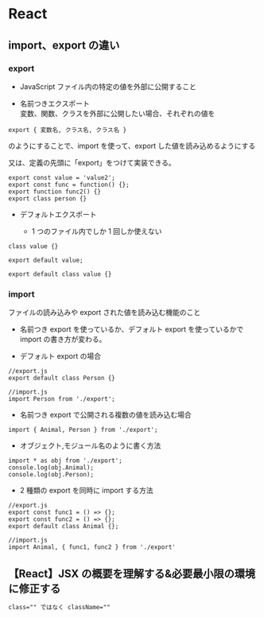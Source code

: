# React

## import、export の違い

### export

- JavaScript ファイル内の特定の値を外部に公開すること

- 名前つきエクスポート<br />
  変数、関数、クラスを外部に公開したい場合、それぞれの値を

```JS
export { 変数名, クラス名, クラス名 }
```

のようにすることで、import を使って、export した値を読み込めるようにする

又は、定義の先頭に「export」をつけて実装できる。

```JS
export const value = 'value2';
export const func = function() {};
export function func2() {}
export class person {}
```

- デフォルトエクスポート

  - 1 つのファイル内でしか 1 回しか使えない

```JS
class value {}

export default value;
```

```JS
export default class value {}
```

### import

ファイルの読み込みや export された値を読み込む機能のこと

- 名前つき export を使っているか、デフォルト export を使っているかで<br />
  import の書き方が変わる。

- デフォルト export の場合

```JS
//export.js
export default class Person {}
```

```JS
//import.js
import Person from './export';
```

- 名前つき export で公開される複数の値を読み込む場合

```JS
import { Animal, Person } from './export';
```

- オブジェクト,モジュール名のように書く方法

```JS
import * as obj from './export';
console.log(obj.Animal);
console.log(obj.Person);
```

- 2 種類の export を同時に import する方法

```JS
//export.js
export const func1 = () => {};
export const func2 = () => {};
export default class Animal {};
```

```JS
//import.js
import Animal, { func1, func2 } from './export'
```

## 【React】JSX の概要を理解する&必要最小限の環境に修正する

```html
class="" ではなく className=""
```
